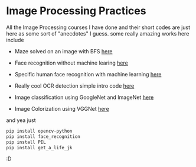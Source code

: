 # Image Processing Practices 
All the Image Processing courses I have done and their short codes are just here as some sort of "anecdotes" I guess.
some really amazing works here include 

- Maze solved on an image with BFS [here](https://github.com/kazzastic/CV/tree/master/maze)

- Face recognition without machine learing [here](https://github.com/kazzastic/CV/blob/master/face_rec.py)

- Specific human face recognition with machine learning [here](https://github.com/kazzastic/CV/blob/master/machine_learing.py)

- Really cool OCR detection simple intro code [here](https://github.com/kazzastic/CV/blob/master/OCR.py)

- Image classification using GoogleNet and ImageNet [here](https://github.com/kazzastic/CV/blob/master/Deep%20Learning/image_classification.ipynb)

- Image Colorization using VGGNet [here](https://github.com/kazzastic/CV/blob/master/Deep%20Learning/Assignment%20%23%206%20(Image%20Colorization).ipynb)

and yea just 
```bash 
pip install opencv-python
pip install face_recognition 
pip install PIL 
pip install get_a_life_jk
```
:D
 
